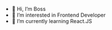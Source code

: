 - 👋 Hi, I’m Boss
- 👀 I’m interested in Frontend Developer
- 🌱 I’m currently learning React.JS


<!---
tzbz/tzbz is a ✨ special ✨ repository because its `README.md` (this file) appears on your GitHub profile.
You can click the Preview link to take a look at your changes.
--->
